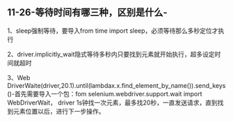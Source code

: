 ## 11-26-等待时间有哪三种，区别是什么-

1、sleep强制等待，要导入from time import sleep，必须等待那么多秒定位才执行

2、driver.implicitly_wait隐式等待多秒内只要找到元素就开始执行，超多设定时间就超时

3、Web DriverWaite(driver,20.1).until(lambdax.x.find_element_by_name()).send_keys()-首先需要导入一个包：fom selenium.webdriver.support.wait import WebDriverWait， driver 1s钟找一次元素，最多找20秒，一直发送请求，直到找到元素位置以后，进行下一步操作。
